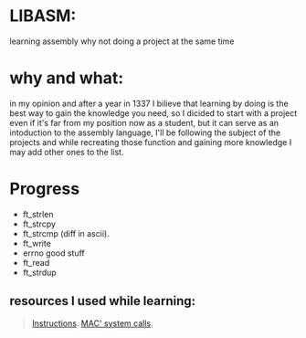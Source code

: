 # LIBASM:
learning assembly why not doing a project at the same time
# why and what:
 in my opinion and after a year in 1337 I bilieve that learning by doing is the best way to gain the knowledge you need, so I dicided to start with a project even if it's far from my position now as a student, but it can serve as an intoduction to the assembly language, I'll be following the subject of the projects and while recreating those function and gaining more knowledge I may add other ones to the list.
# Progress
 - ft_strlen
 - ft_strcpy
 - ft_strcmp (diff in ascii).
 - ft_write
 - errno good stuff
 - ft_read
 - ft_strdup
## resources I used while learning:
> [Instructions](http://www.mathemainzel.info/files/x86asmref.html#repe). 
> [MAC' system calls](https://opensource.apple.com/source/xnu/xnu-1504.3.12/bsd/kern/syscalls.master). 
